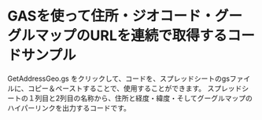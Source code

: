 # GASを使って住所・ジオコード・グーグルマップのURLを連続で取得するコードサンプル

GetAddressGeo.gs をクリックして、コードを、スプレッドシートのgsファイルに、コピー＆ペーストすることで、使用することができます。
スプレッドシートの１列目と2列目の名称から、住所と経度・緯度・そしてグーグルマップのハイパーリンクを出力するコードです。
